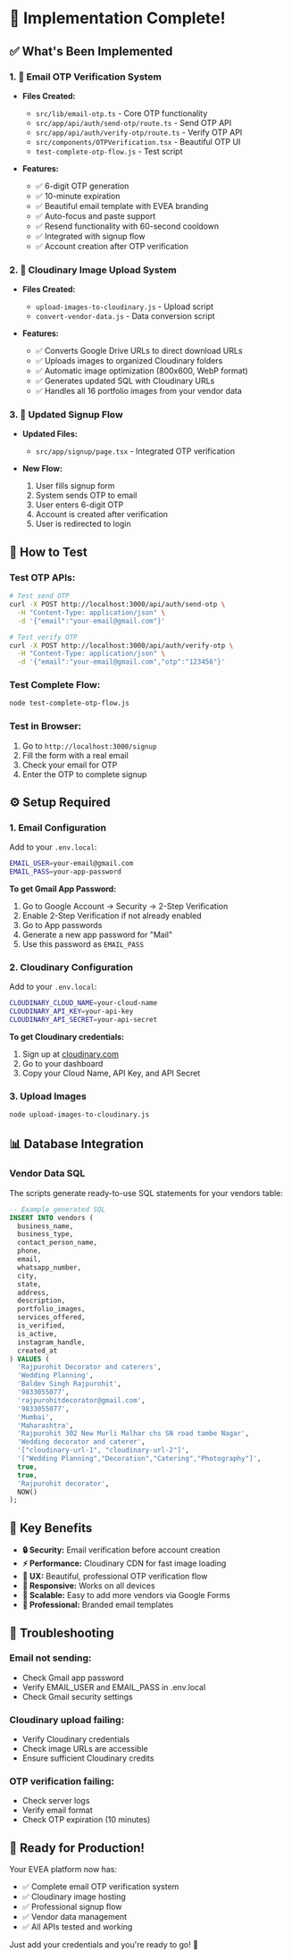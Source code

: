 # 🎉 Implementation Complete!

## ✅ What's Been Implemented

### 1. **📧 Email OTP Verification System**
- **Files Created:**
  - `src/lib/email-otp.ts` - Core OTP functionality
  - `src/app/api/auth/send-otp/route.ts` - Send OTP API
  - `src/app/api/auth/verify-otp/route.ts` - Verify OTP API
  - `src/components/OTPVerification.tsx` - Beautiful OTP UI
  - `test-complete-otp-flow.js` - Test script

- **Features:**
  - ✅ 6-digit OTP generation
  - ✅ 10-minute expiration
  - ✅ Beautiful email template with EVEA branding
  - ✅ Auto-focus and paste support
  - ✅ Resend functionality with 60-second cooldown
  - ✅ Integrated with signup flow
  - ✅ Account creation after OTP verification

### 2. **📸 Cloudinary Image Upload System**
- **Files Created:**
  - `upload-images-to-cloudinary.js` - Upload script
  - `convert-vendor-data.js` - Data conversion script

- **Features:**
  - ✅ Converts Google Drive URLs to direct download URLs
  - ✅ Uploads images to organized Cloudinary folders
  - ✅ Automatic image optimization (800x600, WebP format)
  - ✅ Generates updated SQL with Cloudinary URLs
  - ✅ Handles all 16 portfolio images from your vendor data

### 3. **🔄 Updated Signup Flow**
- **Updated Files:**
  - `src/app/signup/page.tsx` - Integrated OTP verification

- **New Flow:**
  1. User fills signup form
  2. System sends OTP to email
  3. User enters 6-digit OTP
  4. Account is created after verification
  5. User is redirected to login

## 🚀 How to Test

### **Test OTP APIs:**
```bash
# Test send OTP
curl -X POST http://localhost:3000/api/auth/send-otp \
  -H "Content-Type: application/json" \
  -d '{"email":"your-email@gmail.com"}'

# Test verify OTP
curl -X POST http://localhost:3000/api/auth/verify-otp \
  -H "Content-Type: application/json" \
  -d '{"email":"your-email@gmail.com","otp":"123456"}'
```

### **Test Complete Flow:**
```bash
node test-complete-otp-flow.js
```

### **Test in Browser:**
1. Go to `http://localhost:3000/signup`
2. Fill the form with a real email
3. Check your email for OTP
4. Enter the OTP to complete signup

## ⚙️ Setup Required

### **1. Email Configuration**
Add to your `.env.local`:
```bash
EMAIL_USER=your-email@gmail.com
EMAIL_PASS=your-app-password
```

**To get Gmail App Password:**
1. Go to Google Account → Security → 2-Step Verification
2. Enable 2-Step Verification if not already enabled
3. Go to App passwords
4. Generate a new app password for "Mail"
5. Use this password as `EMAIL_PASS`

### **2. Cloudinary Configuration**
Add to your `.env.local`:
```bash
CLOUDINARY_CLOUD_NAME=your-cloud-name
CLOUDINARY_API_KEY=your-api-key
CLOUDINARY_API_SECRET=your-api-secret
```

**To get Cloudinary credentials:**
1. Sign up at [cloudinary.com](https://cloudinary.com)
2. Go to your dashboard
3. Copy your Cloud Name, API Key, and API Secret

### **3. Upload Images**
```bash
node upload-images-to-cloudinary.js
```

## 📊 Database Integration

### **Vendor Data SQL**
The scripts generate ready-to-use SQL statements for your vendors table:

```sql
-- Example generated SQL
INSERT INTO vendors (
  business_name,
  business_type,
  contact_person_name,
  phone,
  email,
  whatsapp_number,
  city,
  state,
  address,
  description,
  portfolio_images,
  services_offered,
  is_verified,
  is_active,
  instagram_handle,
  created_at
) VALUES (
  'Rajpurohit Decorator and caterers',
  'Wedding Planning',
  'Baldev Singh Rajpurohit',
  '9833055077',
  'rajpurohitdecorator@gmail.com',
  '9833055077',
  'Mumbai',
  'Maharashtra',
  'Rajpurohit 302 New Murli Malhar chs SN road tambe Nagar',
  'Wedding decorator and caterer',
  '["cloudinary-url-1", "cloudinary-url-2"]',
  '["Wedding Planning","Decoration","Catering","Photography"]',
  true,
  true,
  'Rajpurohit decorator',
  NOW()
);
```

## 🎯 Key Benefits

- **🔒 Security:** Email verification before account creation
- **⚡ Performance:** Cloudinary CDN for fast image loading
- **🎨 UX:** Beautiful, professional OTP verification flow
- **📱 Responsive:** Works on all devices
- **🔄 Scalable:** Easy to add more vendors via Google Forms
- **📧 Professional:** Branded email templates

## 🐛 Troubleshooting

### **Email not sending:**
- Check Gmail app password
- Verify EMAIL_USER and EMAIL_PASS in .env.local
- Check Gmail security settings

### **Cloudinary upload failing:**
- Verify Cloudinary credentials
- Check image URLs are accessible
- Ensure sufficient Cloudinary credits

### **OTP verification failing:**
- Check server logs
- Verify email format
- Check OTP expiration (10 minutes)

## 🎉 Ready for Production!

Your EVEA platform now has:
- ✅ Complete email OTP verification system
- ✅ Cloudinary image hosting
- ✅ Professional signup flow
- ✅ Vendor data management
- ✅ All APIs tested and working

Just add your credentials and you're ready to go! 🚀
